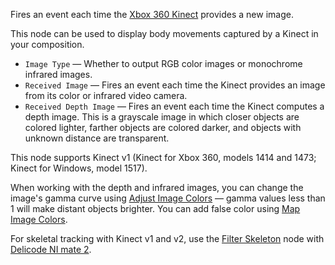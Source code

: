 Fires an event each time the [Xbox 360 Kinect](https://en.wikipedia.org/wiki/Kinect) provides a new image.

This node can be used to display body movements captured by a Kinect in your composition.

   - `Image Type` — Whether to output RGB color images or monochrome infrared images.
   - `Received Image` — Fires an event each time the Kinect provides an image from its color or infrared video camera.
   - `Received Depth Image` — Fires an event each time the Kinect computes a depth image. This is a grayscale image in which closer objects are colored lighter, farther objects are colored darker, and objects with unknown distance are transparent.

This node supports Kinect v1 (Kinect for Xbox 360, models 1414 and 1473; Kinect for Windows, model 1517).

When working with the depth and infrared images, you can change the image's gamma curve using [Adjust Image Colors](vuo-node://vuo.image.color.adjust) — gamma values less than 1 will make distant objects brighter.  You can add false color using [Map Image Colors](vuo-node://vuo.image.color.map).

For skeletal tracking with Kinect v1 and v2, use the [Filter Skeleton](vuo-node://vuo.osc.skeleton.basic) node with [Delicode NI mate 2](https://ni-mate.com/).
